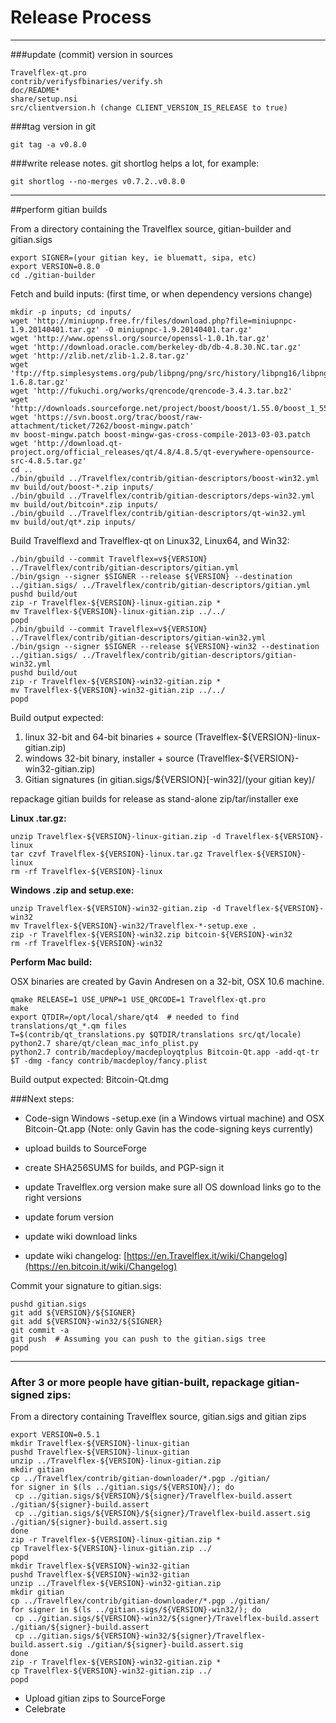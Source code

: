 Release Process
====================

* * *

###update (commit) version in sources


	Travelflex-qt.pro
	contrib/verifysfbinaries/verify.sh
	doc/README*
	share/setup.nsi
	src/clientversion.h (change CLIENT_VERSION_IS_RELEASE to true)

###tag version in git

	git tag -a v0.8.0

###write release notes. git shortlog helps a lot, for example:

	git shortlog --no-merges v0.7.2..v0.8.0

* * *

##perform gitian builds

 From a directory containing the Travelflex source, gitian-builder and gitian.sigs
  
	export SIGNER=(your gitian key, ie bluematt, sipa, etc)
	export VERSION=0.8.0
	cd ./gitian-builder

 Fetch and build inputs: (first time, or when dependency versions change)

	mkdir -p inputs; cd inputs/
	wget 'http://miniupnp.free.fr/files/download.php?file=miniupnpc-1.9.20140401.tar.gz' -O miniupnpc-1.9.20140401.tar.gz'
	wget 'http://www.openssl.org/source/openssl-1.0.1h.tar.gz'
	wget 'http://download.oracle.com/berkeley-db/db-4.8.30.NC.tar.gz'
	wget 'http://zlib.net/zlib-1.2.8.tar.gz'
	wget 'ftp://ftp.simplesystems.org/pub/libpng/png/src/history/libpng16/libpng-1.6.8.tar.gz'
	wget 'http://fukuchi.org/works/qrencode/qrencode-3.4.3.tar.bz2'
	wget 'http://downloads.sourceforge.net/project/boost/boost/1.55.0/boost_1_55_0.tar.bz2'
	wget 'https://svn.boost.org/trac/boost/raw-attachment/ticket/7262/boost-mingw.patch'
	mv boost-mingw.patch boost-mingw-gas-cross-compile-2013-03-03.patch
	wget 'http://download.qt-project.org/official_releases/qt/4.8/4.8.5/qt-everywhere-opensource-src-4.8.5.tar.gz'
	cd ..
	./bin/gbuild ../Travelflex/contrib/gitian-descriptors/boost-win32.yml
	mv build/out/boost-*.zip inputs/
	./bin/gbuild ../Travelflex/contrib/gitian-descriptors/deps-win32.yml
	mv build/out/bitcoin*.zip inputs/
	./bin/gbuild ../Travelflex/contrib/gitian-descriptors/qt-win32.yml
	mv build/out/qt*.zip inputs/


 Build Travelflexd and Travelflex-qt on Linux32, Linux64, and Win32:
  
	./bin/gbuild --commit Travelflex=v${VERSION} ../Travelflex/contrib/gitian-descriptors/gitian.yml
	./bin/gsign --signer $SIGNER --release ${VERSION} --destination ../gitian.sigs/ ../Travelflex/contrib/gitian-descriptors/gitian.yml
	pushd build/out
	zip -r Travelflex-${VERSION}-linux-gitian.zip *
	mv Travelflex-${VERSION}-linux-gitian.zip ../../
	popd
	./bin/gbuild --commit Travelflex=v${VERSION} ../Travelflex/contrib/gitian-descriptors/gitian-win32.yml
	./bin/gsign --signer $SIGNER --release ${VERSION}-win32 --destination ../gitian.sigs/ ../Travelflex/contrib/gitian-descriptors/gitian-win32.yml
	pushd build/out
	zip -r Travelflex-${VERSION}-win32-gitian.zip *
	mv Travelflex-${VERSION}-win32-gitian.zip ../../
	popd

  Build output expected:

  1. linux 32-bit and 64-bit binaries + source (Travelflex-${VERSION}-linux-gitian.zip)
  2. windows 32-bit binary, installer + source (Travelflex-${VERSION}-win32-gitian.zip)
  3. Gitian signatures (in gitian.sigs/${VERSION}[-win32]/(your gitian key)/

repackage gitian builds for release as stand-alone zip/tar/installer exe

**Linux .tar.gz:**

	unzip Travelflex-${VERSION}-linux-gitian.zip -d Travelflex-${VERSION}-linux
	tar czvf Travelflex-${VERSION}-linux.tar.gz Travelflex-${VERSION}-linux
	rm -rf Travelflex-${VERSION}-linux

**Windows .zip and setup.exe:**

	unzip Travelflex-${VERSION}-win32-gitian.zip -d Travelflex-${VERSION}-win32
	mv Travelflex-${VERSION}-win32/Travelflex-*-setup.exe .
	zip -r Travelflex-${VERSION}-win32.zip bitcoin-${VERSION}-win32
	rm -rf Travelflex-${VERSION}-win32

**Perform Mac build:**

  OSX binaries are created by Gavin Andresen on a 32-bit, OSX 10.6 machine.

	qmake RELEASE=1 USE_UPNP=1 USE_QRCODE=1 Travelflex-qt.pro
	make
	export QTDIR=/opt/local/share/qt4  # needed to find translations/qt_*.qm files
	T=$(contrib/qt_translations.py $QTDIR/translations src/qt/locale)
	python2.7 share/qt/clean_mac_info_plist.py
	python2.7 contrib/macdeploy/macdeployqtplus Bitcoin-Qt.app -add-qt-tr $T -dmg -fancy contrib/macdeploy/fancy.plist

 Build output expected: Bitcoin-Qt.dmg

###Next steps:

* Code-sign Windows -setup.exe (in a Windows virtual machine) and
  OSX Bitcoin-Qt.app (Note: only Gavin has the code-signing keys currently)

* upload builds to SourceForge

* create SHA256SUMS for builds, and PGP-sign it

* update Travelflex.org version
  make sure all OS download links go to the right versions

* update forum version

* update wiki download links

* update wiki changelog: [https://en.Travelflex.it/wiki/Changelog](https://en.bitcoin.it/wiki/Changelog)

Commit your signature to gitian.sigs:

	pushd gitian.sigs
	git add ${VERSION}/${SIGNER}
	git add ${VERSION}-win32/${SIGNER}
	git commit -a
	git push  # Assuming you can push to the gitian.sigs tree
	popd

-------------------------------------------------------------------------

### After 3 or more people have gitian-built, repackage gitian-signed zips:

From a directory containing Travelflex source, gitian.sigs and gitian zips

	export VERSION=0.5.1
	mkdir Travelflex-${VERSION}-linux-gitian
	pushd Travelflex-${VERSION}-linux-gitian
	unzip ../Travelflex-${VERSION}-linux-gitian.zip
	mkdir gitian
	cp ../Travelflex/contrib/gitian-downloader/*.pgp ./gitian/
	for signer in $(ls ../gitian.sigs/${VERSION}/); do
	 cp ../gitian.sigs/${VERSION}/${signer}/Travelflex-build.assert ./gitian/${signer}-build.assert
	 cp ../gitian.sigs/${VERSION}/${signer}/Travelflex-build.assert.sig ./gitian/${signer}-build.assert.sig
	done
	zip -r Travelflex-${VERSION}-linux-gitian.zip *
	cp Travelflex-${VERSION}-linux-gitian.zip ../
	popd
	mkdir Travelflex-${VERSION}-win32-gitian
	pushd Travelflex-${VERSION}-win32-gitian
	unzip ../Travelflex-${VERSION}-win32-gitian.zip
	mkdir gitian
	cp ../Travelflex/contrib/gitian-downloader/*.pgp ./gitian/
	for signer in $(ls ../gitian.sigs/${VERSION}-win32/); do
	 cp ../gitian.sigs/${VERSION}-win32/${signer}/Travelflex-build.assert ./gitian/${signer}-build.assert
	 cp ../gitian.sigs/${VERSION}-win32/${signer}/Travelflex-build.assert.sig ./gitian/${signer}-build.assert.sig
	done
	zip -r Travelflex-${VERSION}-win32-gitian.zip *
	cp Travelflex-${VERSION}-win32-gitian.zip ../
	popd

- Upload gitian zips to SourceForge
- Celebrate 
